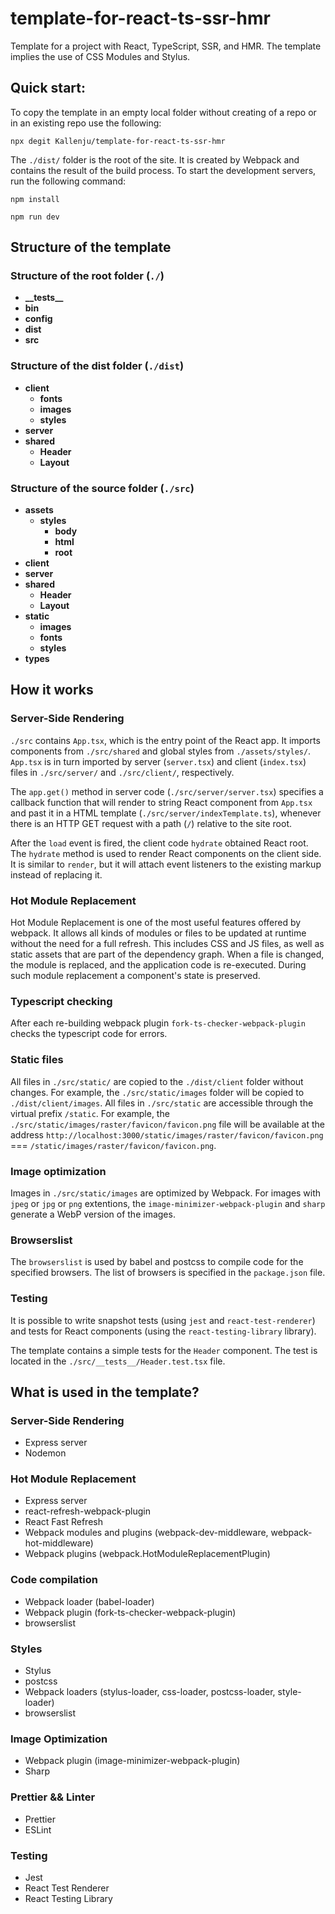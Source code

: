 # template-for-react-ts-ssr-hmr

Template for a project with React, TypeScript, SSR, and HMR. The template implies the use of CSS Modules and Stylus.

## Quick start:

To copy the template in an empty local folder without creating of a repo or in an existing repo use the following:

```shell
npx degit Kallenju/template-for-react-ts-ssr-hmr
```

The `./dist/` folder is the root of the site. It is created by Webpack and contains the result of the build process. To start the development servers, run the following command:

```shell
npm install

npm run dev
```

## Structure of the template

### Structure of the root folder (`./`)

- **\_\_tests\_\_**
- **bin**
- **config**
- **dist**
- **src**

### Structure of the dist folder (`./dist`)

- **client**
  - **fonts**
  - **images**
  - **styles**
- **server**
- **shared**
  - **Header**
  - **Layout**

### Structure of the source folder (`./src`)

- **assets**
  - **styles**
    - **body**
    - **html**
    - **root**
- **client**
- **server**
- **shared**
  - **Header**
  - **Layout**
- **static**
  - **images**
  - **fonts**
  - **styles**
- **types**

## How it works

### Server-Side Rendering

`./src` contains `App.tsx`, which is the entry point of the React app. It imports components from `./src/shared` and global styles from `./assets/styles/`. `App.tsx` is in turn imported by server (`server.tsx`) and client (`index.tsx`) files in `./src/server/` and `./src/client/`, respectively.

The `app.get()` method in server code (`./src/server/server.tsx`) specifies a callback function that will render to string React component from `App.tsx` and past it in a HTML template (`./src/server/indexTemplate.ts`), whenever there is an HTTP GET request with a path (`/`) relative to the site root.

After the `load` event is fired, the client code `hydrate` obtained React root. The `hydrate` method is used to render React components on the client side. It is similar to `render`, but it will attach event listeners to the existing markup instead of replacing it.

### Hot Module Replacement

Hot Module Replacement is one of the most useful features offered by webpack. It allows all kinds of modules or files to be updated at runtime without the need for a full refresh. This includes CSS and JS files, as well as static assets that are part of the dependency graph. When a file is changed, the module is replaced, and the application code is re-executed. During such module replacement a component's state is preserved.

### Typescript checking

After each re-building webpack plugin `fork-ts-checker-webpack-plugin` checks the typescript code for errors.

### Static files

All files in `./src/static/` are copied to the `./dist/client` folder without changes. For example, the `./src/static/images` folder will be copied to `./dist/client/images`. All files in `./src/static` are accessible through the virtual prefix `/static`. For example, the `./src/static/images/raster/favicon/favicon.png` file will be available at the address `http://localhost:3000/static/images/raster/favicon/favicon.png` === `/static/images/raster/favicon/favicon.png`.

### Image optimization

Images in `./src/static/images` are optimized by Webpack. For images with `jpeg` or `jpg` or `png` extentions, the `image-minimizer-webpack-plugin` and `sharp` generate a WebP version of the images.

### Browserslist

The `browserslist` is used by babel and postcss to compile code for the specified browsers. The list of browsers is specified in the `package.json` file.

### Testing

It is possible to write snapshot tests (using `jest` and `react-test-renderer`) and tests for React components (using the `react-testing-library` library).

The template contains a simple tests for the `Header` component. The test is located in the `./src/__tests__/Header.test.tsx` file.

## What is used in the template?

### Server-Side Rendering

- Express server
- Nodemon

### Hot Module Replacement

- Express server
- react-refresh-webpack-plugin
- React Fast Refresh
- Webpack modules and plugins (webpack-dev-middleware, webpack-hot-middleware)
- Webpack plugins (webpack.HotModuleReplacementPlugin)

### Code compilation

- Webpack loader (babel-loader)
- Webpack plugin (fork-ts-checker-webpack-plugin)
- browserslist

### Styles

- Stylus
- postcss
- Webpack loaders (stylus-loader, css-loader, postcss-loader, style-loader)
- browserslist

### Image Optimization

- Webpack plugin (image-minimizer-webpack-plugin)
- Sharp

### Prettier && Linter

- Prettier
- ESLint

### Testing

- Jest
- React Test Renderer
- React Testing Library

